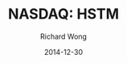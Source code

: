 ---
type: "report"
paper: "HSTM_Richard_Wong.pdf"
author: "Richard Wong"
company: "HealthStream, Inc"
date: "2014-12-30"
summary: "HealthStream is a healthcare software service provider that was founded in 1990. Targeting hospitals
around the United States, HealthStream aims to provide online services that will satisfy the training,
certification and development needs as well as offer research to streamline competency and
performance management."
title: "NASDAQ: HSTM"
---